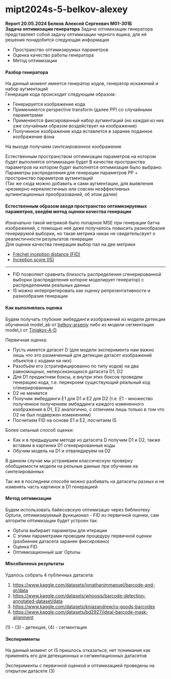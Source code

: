 # mipt2024s-5-belkov-alexey
**Report 20.05.2024 Белков Алексей Сергеевич М01-301Б**       
**Задача оптимизации генератора**
Задача оптимизации генератора представляет собой задачу оптимизации черного ящика, для её решения понадобится следующая информация       
- Пространство оптимизирумых параметров
- Оценка качество работы генератора
- Метод оптимизации       
#### Разбор генератора
На данный момент имеется генератор кодов, генератор искажений и набор аугментаций        
Генерация кода происходит следующим образом:
- Генерируется изображение кода
- Применияется perspective transform (далее PP) со случайными параметрами
- Применяются фиксированный набор аугментаций (но каждая из них уже случайным образом воздействует на изображение) 
- Полученное изображение кода вставлется в заранее поданное изображение фона     

На выходе получаем *синтезированное* изображение 

Естественным пространством оптимизации параметров на котором будет выполнятся оптимизация будет
В качестве пространства параметров на котором будет выполнятся оптимизация было выбрано:
Параметры распределения для генерации параметров PP + пространство параметров аугментаций        
(Так же сюда можно добавить и сами аугментации, для выявления чрезмерно нереалистичных или совсем неэффективных аугментационных преобразований, об этом далее)

#### Естественным образом введя пространство оптимизируемых параметров, введём метод оценки качества генерации      

Изначально такой метрикой было попарное MSE при генерации батча изображений, с помощью неё даже получалось повысить разнообразие генерирумой выборки, но такая метрика никак не свидетельсвует о реалистичности результатов генерации       
Для оценки качества генерации выбор пал на две метрики
- [Fréchet inception distance (FID)](https://en.wikipedia.org/wiki/Fr%C3%A9chet_inception_distance)       
- [Inception score (IS)](https://en.wikipedia.org/wiki/Inception_score)
        
------
- FID позволяет сравнить близость распределения сгенерированной выборки (распределения которое моделирует генератор) с распределением реальных данных
- IS можно интерпретировать как оценку репрезентативности и разнообразия генерации

#### Как выполнялась оценка

Будем получать глубокие
 эмбеддинги изображений из модели детекции обученной model_ab от [belkov-arseniy](https://github.com/arseniybelkov/mipt2024s-5-belkov-arseniy) либо из модели сегментации model_t от 
[Tiniakov-A-D](https://github.com/ArtemTinyakov/mipt2024s-5-Tiniakov-A-D/tree/main)        

Первичная оценка:
- Пусть имеется датасет D (для модели эксперимента нам важно лишь что это размеченный для детекции датасет изображений объектов с кодами на них)
- Разобъём его (стратифицированно по типу кодов) на два равномощных, неперсекающихся датасета D1, D2
- Для D1 предиктнем боксы, и внутри этих боксов проведем генерацию кода, т.е. перекроем существующий реальный код сгенерированным
- D2 не меняется
- Получим эмбеддинги E1 для D1 и E2 для D2 (т.е. E1 - множество полученное получением эмбеддинга каждого измененного изображения в D1, E2 аналогично, с отличием лишь только в том что D2 не был подвержен изменениям)
- Посчитаем FID на основе E1 и E2, посчитаем IS

Более сильный способ оценки:
- Как и в предыдушем методе из датасета D получим D1 и D2, также вставим в картинки D1 сгенерированные коды
- Обучим модель на D1 и отвалидируем на D2      

В данном случае мы устраиваем классическую проверку обобщаемости модели на рельные данные при обучении на синтезированных

Так же в последнем способе можно разбивать на датасеты разных  и не изменять часть картинок в D1 генерацией


#### Метод оптимизации       
Будем использовать байесовскую оптимизацю через библиотеку Optuna, оптимизируемый функционал - FID из первичной оценки, сам алгоритм оптимизации будет устроен так:
- Optuna выбирает параметры для итерации
- С этими параметрами проводим процедуру первичной оценки (разбиение датасета заранее фиксировано)
- Оценка FID
- Оптимизационный шаг Optunы

#### Miscellaneous результаты
Удалось собрать 4 публичных датасета:
1) https://www.kaggle.com/datasets/jonathanimmanuel/barcode-and-qr/data
2) https://www.kaggle.com/datasets/whoosis/barcode-detection-annotated-dataset/data
3) https://www.kaggle.com/datasets/kniazandrew/ru-goods-barcodes
4) https://www.kaggle.com/datasets/bd2927/ideal-barcode-mask-alignment

(1) - (3) - детекция, (4) - сегментация

#### Эксперименты 

На данный момент от IS пришлось отказаться, нет понимания как применять его для детекционных и сегментационных датасетов

Эксперименты с первичной оценкой и оптимизацией проведены на открытом датасете (3)

